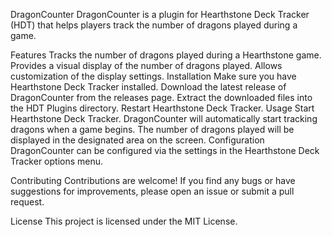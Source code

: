 DragonCounter
DragonCounter is a plugin for Hearthstone Deck Tracker (HDT) that helps players track the number of dragons played during a game.

Features
Tracks the number of dragons played during a Hearthstone game.
Provides a visual display of the number of dragons played.
Allows customization of the display settings.
Installation
Make sure you have Hearthstone Deck Tracker installed.
Download the latest release of DragonCounter from the releases page.
Extract the downloaded files into the HDT Plugins directory.
Restart Hearthstone Deck Tracker.
Usage
Start Hearthstone Deck Tracker.
DragonCounter will automatically start tracking dragons when a game begins.
The number of dragons played will be displayed in the designated area on the screen.
Configuration
DragonCounter can be configured via the settings in the Hearthstone Deck Tracker options menu.

Contributing
Contributions are welcome! If you find any bugs or have suggestions for improvements, please open an issue or submit a pull request.

License
This project is licensed under the MIT License.
